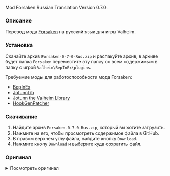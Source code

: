 Mod Forsaken Russian Translation Version 0.7.0.

### Описание

Перевод мода [Forsaken](https://www.nexusmods.com/valheim/mods/799) на русский язык для игры Valheim. 

### Установка

Скачайте архив `Forsaken-0-7-0-Rus.zip` и распакуйте архив, в архиве будет папка `Forsaken` переместите эту папку со всем содержимым в папку с игрой `Valheim\BepInEx\plugins`.

Требуемие моды для работоспособности мода Forsaken:
* [BepInEx](https://valheim.thunderstore.io/package/denikson/BepInExPack_Valheim/)
* [JotunnLib](https://www.nexusmods.com/valheim/mods/507)
* [Jotunn the Valheim Library](https://www.nexusmods.com/valheim/mods/1138)
* [HookGenPatcher](https://www.nexusmods.com/valheim/mods/505)

### Скачивание

1. Найдите архив `Forsaken-0-7-0-Rus.zip`, который вы хотите загрузить.
2. Нажмите на его, чтобы просмотреть содержимое файла в GitHub.
3. В правом верхнем углу файла, найдите кнопку `Download`.
4. Нажмите кнопу `Download` и выберите куда сохратить файл.

### Оригинал 

<details>
  <summary>Посмотреть оригинал</summary>
  
```
{
  "BattleaxeLightning_Name": "Static Cleaver",
  "BattleaxeLightning_Description": "Bzzzzzzzt.",
  "BowFrost_Name": "Rimefang",
  "BowFrost_Description": "They won't be cold until they freeze. They won't speak unless they scream.",
  "KnifeFrost_Name": "Icicle",
  "KnifeFrost_Description": "Ancient crystalized magic.",
  "ShieldFire_Name": "Aegis of the Dead King",
  "ShieldFire_Description": "All returns to dust.",
  "SledgeFire_Name": "Molten Star",
  "SledgeFire_Description": "Smells of sulfur and burning flesh...",
  "SledgePoison_Name": "Rotclub",
  "SledgePoison_Description": "It reeks... Absolutely disgusting...",
  "SpearSpirit_Name": "Spiritine, the Primordial Impaler",
  "SpearSpirit_Description": "Even the old ones have forgotten.",
  "SpellFire_Name": "Chaotic Hand",
  "SpellFire_Description": "The burning essence of a god.",
  "SwordFire_Name": "Riftblade",
  "SwordFire_Description": "This feeling...",
  "SwordLightning_Name": "Bolt's Edge",
  "SwordLightning_Description": "In battle there is no law.",
  "UnarmedFenring_Name": "Lycanthro",
  "UnarmedFenring_Description": "Shadows are our sails of night, and soon they'll take away your light.",
  "UnarmedFrostOH_Name": "Wyrmripper",
  "UnarmedFrostOH_Description": "Dragon Queen's Underbite",
  "UnarmedFrost_Name": "Wyrmfist",
  "UnarmedFrost_Description": "Dragon Queen's Overbite",
  "LegsFeral_Name": "Feral Treads Coded",
  "LegsFeral_Description": "Bzzzzzzzt.",
  "StaffGoblin_Name": "Goblin Staff",
  "StaffGoblin_Description": "Strange magics in this 10th world.",
  "SwordGhost_Name": "Placeholder",
  "SwordGhost_Description": "Plac,
  "Effect_SE_LifeLeech_Name": "Life Leech",
  "Effect_SE_LifeLeech_Tooltip1": "Heal",
  "Effect_SE_LifeLeech_Tooltip2": "of damage dealt as HP each hit."
}
```
</details>
